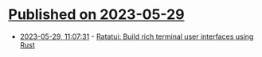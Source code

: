 # [Published on 2023-05-29](index.md)

* [2023-05-29, 11:07:31](https://lobste.rs/s/axacyg/ratatui_build_rich_terminal_user) - [Ratatui: Build rich terminal user interfaces using Rust](https://blog.orhun.dev/ratatui-0-21-0/)
